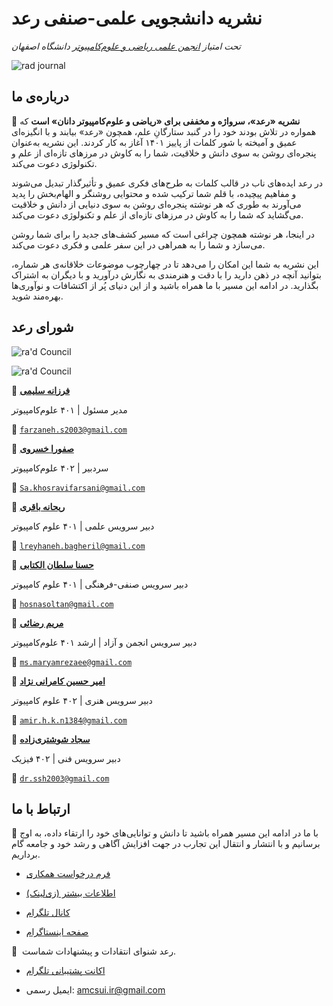 # نشریه دانشجویی علمی-صنفی رعد 


*تحت امتیاز [انجمن علمی ریاضی و علوم‌کامپیوتر](https://zil.ink/amcsui) دانشگاه اصفهان*  


![rad journal](Raad-Poster.jpg)


## درباره‌ی ما


 🔹  **نشریه «رعد»، سرواژه‌ و مخففی برای «ریاضی و علوم‌کامپیوتر دانان» است** که همواره در تلاش بودند خود را در گنبد ستارگانِ علم، همچون «رعد» بیابند و با انگیزه‌ای عمیق و آمیخته با شور کلمات از پاییز ۱۴۰۱ آغاز به کار کردند. این نشریه به‌عنوان پنجره‌ای روشن به سوی دانش و خلاقیت، شما را به کاوش در مرزهای تازه‌ای از علم و تکنولوژی دعوت می‌کند.


در رعد ایده‌های ناب در قالب کلمات به طرح‌های فکری عمیق و تأثیرگذار تبدیل می‌شوند و مفاهیم پیچیده، با قلم‌ شما ترکیب شده و محتوایی روشنگر و الهام‌بخش را پدید می‌آورند به طوری که هر نوشته پنجره‌ای روشن به سوی دنیایی از دانش و خلاقیت می‌گشاید که شما را به کاوش در مرزهای تازه‌ای از علم و تکنولوژی دعوت می‌کند. 

در اینجا، هر نوشته همچون چراغی است که مسیر کشف‌های جدید را برای شما روشن می‌سازد و شما را به همراهی در این سفر علمی و فکری دعوت می‌کند. 

این نشریه به شما این امکان را می‌دهد تا در چهارچوب موضوعات خلاقانه‌ی هر شماره، بتوانید آنچه در ذهن دارید را با دقت و هنرمندی به نگارش درآورید و با دیگران به اشتراک بگذارید. در ادامه این مسیر با ما همراه باشید و از این دنیای پُر از اکتشافات و نوآوری‌ها بهره‌مند شوید.




## شورای رعد


![ra'd Council](rad-member-1.jpg)


![ra'd Council](rad-member-2.jpg)


👤 [**فرزانه سلیمی**](https://t.me/Farxami)
  
  
  مدیر مسئول | ۴۰۱ علوم‌کامپیوتر


📧 [`farzaneh.s2003@gmail.com`](mailto:farzaneh.s2003@gmail.com)


👤 [**صفورا خسروی**](https://t.me/safoura_khosravi)
  
  
  سردبیر | ۴۰۲ علوم‌کامپیوتر


📧 [`Sa.khosravifarsani@gmail.com`](mailto:Sa.khosravifarsani@gmail.com)
  
  
👤 [**ریحانه باقری**](https://t.me/Reyhane_Bagheri)
  
  
  دبیر سرویس علمی | ۴۰۱ علوم کامپیوتر


📧 [`lreyhaneh.bagheril@gmail.com`](mailto:lreyhaneh.bagheril@gmail.com)
  
  
👤 [**حسنا سلطان الکتابی**](https://t.me/hosna_sltn)
  
  
  دبیر سرویس صنفی-فرهنگی | ۴۰۱ علوم کامپیوتر


📧 [`hosnasoltan@gmail.com`](mailto:hosnasoltan@gmail.com)
 
    
👤 [**مریم رضائی**](https://t.me/msmrexe)
  
  
  دبیر سرویس انجمن و آزاد | ارشد ۴۰۱ علوم‌کامپیوتر


📧 [`ms.maryamrezaee@gmail.com`](mailto:ms.maryamrezaee@gmail.com)

    
👤 [**امیر حسین کامرانی نژاد**](https://t.me/kami_j0n)
  
  
  دبیر سرویس هنری | ۴۰۲ علوم کامپیوتر


📧 [`amir.h.k.n1384@gmail.com`](mailto:amir.h.k.n1384@gmail.com)
  
  
👤 [**سجاد شوشتری‌زاده**](https://t.me/Drssh)
  
  
  دبیر سرویس فنی | ۴۰۲ فیزیک


📧 [`dr.ssh2003@gmail.com`](mailto:dr.ssh2003@gmail.com)


## ارتباط با ما


🔹  با ما در ادامه این مسیر همراه باشید تا دانش و توانایی‌های خود را ارتقاء داده، به اوج برسانیم و با انتشار و انتقال این تجارب در جهت افزایش‌ آگاهی و رشد خود و جامعه گام برداریم.


- [فرم درخواست همکاری](https://app.epoll.pro/28655325)


- [اطلاعات بیشتر (زی‌لینک)](https://zil.ink/raadjournal)
  
  
- [کانال تلگرام](https://t.me/RaadJournal)


- [صفحه اینستاگرام](https://www.instagram.com/raadjournal)


🔹  رعد شنوای انتقادات و پیشنهادات شماست.


- [اکانت پشتیبانی تلگرام](https://t.me/AMCSSup)


- ایمیل رسمی: amcsui.ir@gmail.com 
